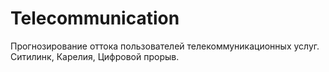 # Telecommunication
Прогнозирование оттока пользователей телекоммуникационных услуг. Ситилинк, Карелия, Цифровой прорыв.
